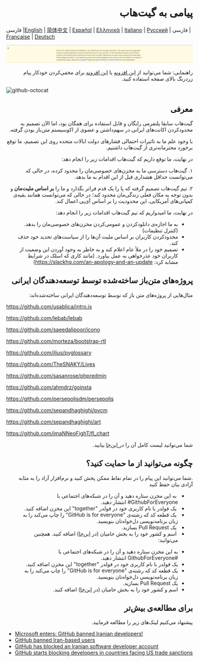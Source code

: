 # <div dir="rtl">پیامی به گیت‌هاب</div>

فارسی |‌[English](./README.md) | [简体中文](./README-CN.md) | [Español](./README-ES.md) | [Ελληνικά](./README-GR.md) | [Italiano](./README-IT.md) | [Русский](./README-RU.md) | فارسی | [Française](./README-FR.md) | [Deutsch](./README-DE.md)


![alt text](./message.png)

<div dir="rtl"> راهنمایی: شما می‌توانید از <a href="https://github.com/JafarAkhondali/remove-github-restrictions-message">این افزونه</a> یا <a href="https://github.com/MohamadKh75/ShutHub">این افزونه</a> برای مخفی‌کردن خودکار پیام زردرنگ بالای صفحه استفاده کنید. </div>

![github-octocat](https://user-images.githubusercontent.com/16706911/61997137-7aa7df00-b0b2-11e9-97f1-f452855fe21c.png)

## <div dir="rtl"> معرفی </div>
<div dir="rtl">
گیت‌هاب سابقا پلتفرمی رایگان و قابل استفاده برای همگان بود، اما الآن تصمیم به محدودکردن اکانت‌های ایرانی در سهم‌داشتن و عضوی از اکوسیستم متن‌باز بودن گرفته.

با وجود علم ما به تاثیرات احتمالی فشارهای دولت ایالات متحده روی این تصمیم، ما توقع برخورد محترمانه‌تری از گیت‌هاب داشتیم.

 
در نهایت، ما توقع داریم که گیت‌هاب اقدامات زیر را انجام دهد:

۱. گیت‌هاب دسترسی ما به مخزن‌های خصوصی‌مان را محدود کرده، در حالی که می‌توانست حداقل هشداری قبل از این اقدام به ما بدهد.

۲. تیم گیت‌هاب تصمیم گرفته که پا را یک قدم فراتر بگذارد و ما را <b>بر اساس ملیت‌مان </b> و بدون توجه به مکان فعلی زندگی‌مان محدود کند؛ در حالی که می‌توانست همانند بقیه‌ی کمپانی‌های آمریکایی، این محدودیت را بر اساس آی‌پی اعمال کند.



در نهایت، ما امیدواریم که تیم گیت‌هاب اقدامات زیر را انجام دهد:

-  به ما اجازه‌ی دانلودکردن و عمومی‌کردن مخزن‌های خصوصی‌مان را بدهد. (کنترل تنظیمات)
- محدودکردن کاربران بر اساس ملیت‌ آن‌ها را از سیاست‌های تحدید خود حذف کند. 
- تصمیم خود را در ملأ عام اعلام کند و به خاطر به وجود آوردن این وضعیت از کاربران خود عذرخواهی به عمل بیاورد. (مانند کاری که اسلک در شرایط مشابه کرد:‌ https://slackhq.com/an-apology-and-an-update)

</div>

## <div dir="rtl"> پروژه‌های متن‌باز ساخته‌شده توسط توسعه‌دهندگان ایرانی </div>

<div dir="rtl"> مثال‌هایی از پروژه‌های متن باز که توسط توسعه‌دهندگان ایرانی ساخته‌شده‌اند: </div>

<span dir="ltr">

https://github.com/usablica/intro.js

https://github.com/lebab/lebab

https://github.com/saeedalipoor/icono

https://github.com/morteza/bootstrap-rtl

https://github.com/ilius/pyglossary

https://github.com/TheSNAKY/Lives

https://github.com/sasanrose/phpredmin

https://github.com/ahmdrz/goinsta

https://github.com/persepolisdm/persepolis

https://github.com/sepandhaghighi/pycm

https://github.com/sepandhaghighi/art

https://github.com/imaNNeoFighT/fl_chart


<div dir="rtl"> شما می‌توانید لیست کامل آن را در<a href="https://github.com/mohebifar/made-in-iran"> این‌جا</a> بیابید.

## <div dir="rtl">چگونه می‌توانید از ما حمایت کنید؟ </div>

 <div dir="rtl">.شما می‌توانید این پیام را در تمام نقاط ممکن پخش کنید و نرم‌افزار آزاد را به مثابه آزادی بیان حفظ کنید

- &#x202b; به این مخزن ستاره دهید و آن را در شبکه‌های اجتماعی با <span dir="ltr">#GithubForEveryone</span> انتشار دهید.
- &#x202b; یک فولدر با نام کاربری خود در فولدر "together" این مخزن اضافه کنید.
- &#x202b; یک قطعه کد که رشته‌ی "GitHub is for everyone" را چاپ می‌کند را به زبان برنامه‌نویسی دل‌خواه‌تان بنویسید.
- &#x202b; یک Pull Request بسازید.
- &#x202b; اسم و کشور خود را به بخش حامیان (در [این‌جا](./README.md)) اضافه کنید.
همچنین می‌توانید:
</div>

<div dir="rtl">
 
- به این مخزن ستاره دهید و آن را در شبکه‌های اجتماعی با #GithubForEveryone انتشار دهید.
- یک فولدر با نام کاربری خود در فولدر "together" این مخزن اضافه کنید.
- یک قطعه کد که رشته‌ی "GitHub is for everyone" را چاپ می‌کند را به زبان برنامه‌نویسی دل‌خواه‌تان بنویسید.
- یک Pull Request بسازید.
- اسم و کشور خود را به بخش حامیان (در [این‌جا](./README.md)) اضافه کنید.

</div>

## <div dir="rtl"> برای مطالعه‌ی بیش‌تر </div>
پیشنهاد می‌کنیم لینک‌های زیر را مطالعه فرمایید.
<div dir="ltr">

- [Microsoft enters: GitHub banned Iranian developers!](https://medium.com/@d.aliyamini/microsoft-enters-github-banned-iranian-developers-843f7c60a146)
- [GitHub banned Iran-based users](https://financialtribune.com/articles/sci-tech/99111/github-bans-iran-based-users)
- [GitHub has blocked an Iranian software developer account](https://hub.packtpub.com/github-has-blocked-an-iranian-software-developers-account)
- [GitHub starts blocking developers in countries facing US trade sanctions](https://www.zdnet.com/article/github-starts-blocking-developers-in-countries-facing-us-trade-sanctions)


</div>